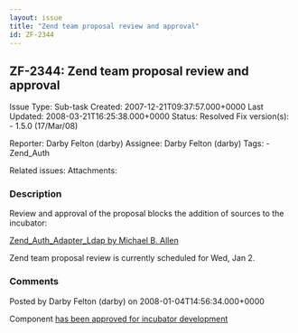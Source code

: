 ```yaml
---
layout: issue
title: "Zend team proposal review and approval"
id: ZF-2344
---
```


ZF-2344: Zend team proposal review and approval
-----------------------------------------------

 Issue Type: Sub-task Created: 2007-12-21T09:37:57.000+0000 Last Updated: 2008-03-21T16:25:38.000+0000 Status: Resolved Fix version(s): - 1.5.0 (17/Mar/08)
 
 Reporter:  Darby Felton (darby)  Assignee:  Darby Felton (darby)  Tags: - Zend\_Auth
 
 Related issues: 
 Attachments: 
### Description

Review and approval of the proposal blocks the addition of sources to the incubator:

[Zend\_Auth\_Adapter\_Ldap by Michael B. Allen](http://framework.zend.com/wiki/x/RJw)

Zend team proposal review is currently scheduled for Wed, Jan 2.

 

 

### Comments

Posted by Darby Felton (darby) on 2008-01-04T14:56:34.000+0000

Component [has been approved for incubator development](http://framework.zend.com/wiki/display/ZFPROP/Zend_Auth_Adapter_Ldap+-+Michael+B.+Allen?focusedCommentId=41532#comment-41532)

 

 